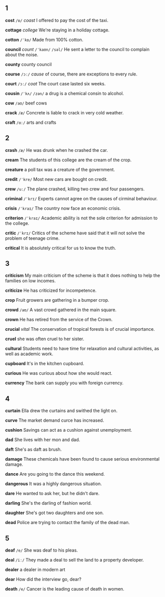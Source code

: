 ## 1
**cost**
`/ɒ/`
*coast*
I offered to pay the cost of the taxi.

**cottage**
*college*
We're staying in a holiday cottage.

**cotton**
`/ˈkɒ/`
Made from 100% cotton.

**council**
*count*
`/ˈkaʊn/` `/səl/`
He sent a letter to the council to complain about the noise.

**county**
county council

**course**
`/ɔː/`
*cause*
of course, there are exceptions to every rule.

**court**
`/ɔː/`
*coat*
The court case lasted six weeks.

**cousin**
`/ˈkʌ/` `/zən/`
a drug is a chemical consin to alcohol.

**cow**
`/aʊ/`
beef cows

**crack**
`/æ/`
Concrete is liable to crack in very cold weather.

**craft**
`/ɑː/`
arts and crafts

## 2
**crash**
`/æ/`
He was drunk when he crashed the car.

**cream**
The students of this college are the cream of the crop.

**creature**
a poll tax was a creature of the government.

**credit**
`/ˈkre/`
Most new cars are bought on credit.

**crew**
`/uː/`
The plane crashed, killing two crew and four passengers.

**criminal**
`/ˈkrɪ/`
Experts cannot agree on the causes of cirminal behaviour.

**crisis**
`/ˈkraɪ/`
The country now face an economic crisis.

**criterion**
`/ˈkraɪ/`
Academic ability is not the sole criterion for admission to the college.

**critic**
`/ˈkrɪ/`
Critics of the scheme have said that it will not solve the problem of teenage crime.

**critical**
It is absolutely critical for us to know the truth.

## 3
**criticism**
My main criticism of the scheme is that it does nothing to help the families on low incomes.

**criticize**
He has criticized for incompetence.

**crop**
Fruit growers are gathering in a bumper crop.

**crowd**
`/aʊ/`
A vast crowd gathered in the main square.

**crown**
He has retired from the service of the Crown.

**crucial**
*vital*
The conservation of tropical forests is of crucial importance.

**cruel**
she was often cruel to her sister.

**cultural**
Students need to have time for relaxation and cultural activities, as well as academic work.

**cupboard**
It's in the kitchen cupboard.

**curious**
He was curious about how she would react.

**currency**
The bank can supply you with foreign currency.

## 4
**curtain**
Ella drew the curtains and swithed the light on.

**curve**
The market demand curce has increased.

**cushion**
Savings can act as a cushion against unemployment.

**dad**
She lives with her mon and dad.

**daft**
She's as daft as brush.

**damage**
These chemicals have been found to cause serious environmental damage.

**dance**
Are you going to the dance this weekend.

**dangerous**
It was a highly dangerous situation.

**dare**
He wanted to ask her, but he  didn't dare.

**darling**
She's the darling of fashion world.

**daughter**
She's got two daughters and one son.

**dead**
Police are trying to contact the family of the dead man.

## 5
**deaf**
`/e/`
She was deaf to his pleas.

**deal**
`/iː/`
They made a deal to sell the land to a property developer.

**dealer**
a dealer in modern art

**dear**
How did the interview go, dear?

**death**
`/e/`
Cancer is the leading cause of death in women.